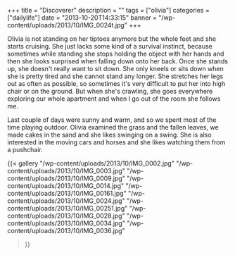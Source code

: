 +++
title = "Discoverer"
description = ""
tags = ["olivia"]
categories = ["dailylife"]
date = "2013-10-20T14:33:15"
banner = "/wp-content/uploads/2013/10/IMG_0024t.jpg"
+++

Olivia is not standing on her tiptoes anymore but the whole feet and she starts cruising. She just lacks some kind of a survival instinct, because sometimes while standing she
stops holding the object with her hands and then she looks surprised when falling down onto her
back. Once she stands up, she doesn't really want to sit down. She only kneels or sits down when
she is pretty tired and she cannot stand any longer. She stretches her legs out as often as
possible, so sometimes it's very difficult to put her into high chair or on the ground. But when
she's crawling, she goes everywhere exploring our whole apartment and when I go out of the room she
follows me.

Last couple of days were sunny and warm, and so we spent most of the time playing outdoor. Olivia
examined the grass and the fallen leaves, we made cakes in the sand and she likes swinging on a
swing. She is also interested in the moving cars and horses and she likes watching them from a
pushchair.

{{< gallery
    "/wp-content/uploads/2013/10/IMG_0002.jpg"
    "/wp-content/uploads/2013/10/IMG_0003.jpg"
    "/wp-content/uploads/2013/10/IMG_0009.jpg"
    "/wp-content/uploads/2013/10/IMG_0014.jpg"
    "/wp-content/uploads/2013/10/IMG_00161.jpg"
    "/wp-content/uploads/2013/10/IMG_0024.jpg"
    "/wp-content/uploads/2013/10/IMG_00251.jpg"
    "/wp-content/uploads/2013/10/IMG_0028.jpg"
    "/wp-content/uploads/2013/10/IMG_0034.jpg"
    "/wp-content/uploads/2013/10/IMG_0036.jpg"
>}}